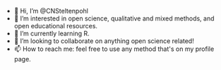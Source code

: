 - 👋 Hi, I’m @CNSteltenpohl
- 👀 I’m interested in open science, qualitative and mixed methods, and open educational resources.
- 🌱 I’m currently learning R.
- 💞️ I’m looking to collaborate on anything open science related!
- 📫 How to reach me: feel free to use any method that's on my profile page.

<!---
CNSteltenpohl/CNSteltenpohl is a ✨ special ✨ repository because its `README.md` (this file) appears on your GitHub profile.
You can click the Preview link to take a look at your changes.
--->
